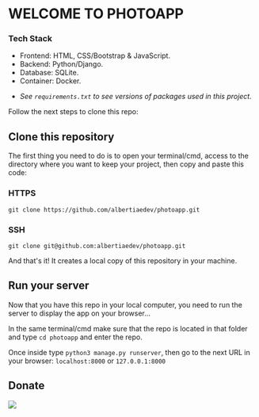 # WELCOME TO PHOTOAPP


 ### Tech Stack

 - Frontend: HTML, CSS/Bootstrap & JavaScript.
 - Backend: Python/Django.
 - Database: SQLite.
 - Container: Docker.

 * <em>See ```requirements.txt``` to see versions of packages used in this project.</em>

Follow the next steps to clone this repo:


## Clone this repository

The first thing you need to do is to open your terminal/cmd, access to the directory where you want to keep your project, then copy and paste this code:

### HTTPS

```git clone https://github.com/albertiaedev/photoapp.git```

### SSH

```git clone git@github.com:albertiaedev/photoapp.git```

And that's it! It creates a local copy of this repository in your machine.

## Run your server

Now that you have this repo in your local computer, you need to run the server to display the app on your browser...

In the same terminal/cmd make sure that the repo is located in that folder and type ```cd photoapp``` and enter the repo.

Once inside type ```python3 manage.py runserver```, then go to the next URL in your browser: ```localhost:8000``` or ```127.0.0.1:8000```

## Donate

<a href="https://www.paypal.com/paypalme/j2al444">
<img src="https://img.shields.io/badge/PayPal-00457C?style=for-the-badge&logo=paypal&logoColor=white" />
</a>
